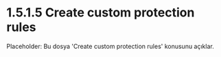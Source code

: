 # 1.5.1.5 Create custom protection rules

Placeholder: Bu dosya 'Create custom protection rules' konusunu açıklar.
